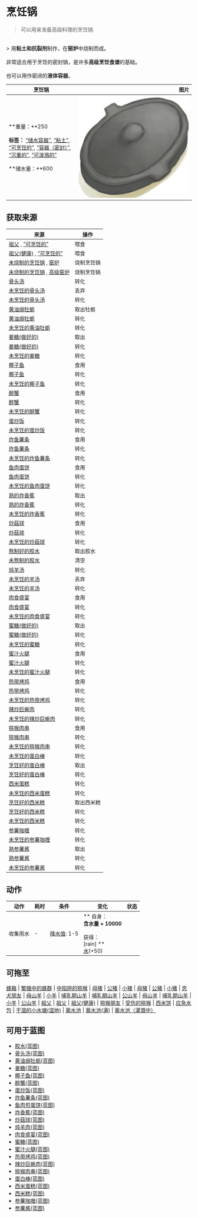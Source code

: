 # 烹饪锅  
> 可以用来准备高级料理的烹饪锅  
<br>  
> 用<b>粘土和抗裂剂</b>制作，在<b>窑炉</b>中烧制而成。<br><br>非常适合用于烹饪的密封锅，是许多<b>高级烹饪食谱</b>的基础。<br><br>也可以用作密闭的<b>液体容器</b>。  
  
  烹饪锅  |   图片   
 ----  |  ----:   
 **重量：**250<br><br>**标签：**	[“储水容器”](tag_WaterContainer.md), [“粘土”](tag_Clay.md), [“可烹饪的”](tag_Cookable.md), [“容器（密封）”](tag_ContainerSealed.md), [“沉重的”](tag_Heavy.md), [“可泼溅的”](tag_Spillable.md)<br><br>**储水量：**600  |  <img decoding="async" src="Sprite/CookingPotClosed.png" href="a.md" style="max-width:300px;max-height:300px;">   
  
## 获取来源  
来源  |  操作  
----  |  ----  
[祖父](Grandfather.md) , [“可烹饪的”](tag_MealCookingpot.md)  |  喂食  
[祖父(健康)](GrandfatherHealthy.md) , [“可烹饪的”](tag_MealCookingpot.md)  |  喂食  
[未烧制的烹饪锅](CookingPotUnfired.md) , [窑炉](Kiln.md)  |  烧制烹饪锅  
[未烧制的烹饪锅](CookingPotUnfired.md) , [高级窑炉](KilnAdvanced.md)  |  烧制烹饪锅  
[骨头汤](BoneBroth.md)  |  转化  
[未烹饪的骨头汤](BoneBrothUncooked.md)  |  丢弃  
[未烹饪的骨头汤](BoneBrothUncooked.md)  |  转化  
[黄油焗牡蛎](ButterBakedOystersCooked.md)  |  取出牡蛎  
[黄油焗牡蛎](ButterBakedOystersCooked.md)  |  转化  
[未烹饪的黄油牡蛎](ButterBakedOystersUncooked.md)  |  转化  
[姜糖(做好的)](CandiedGingerCooked.md)  |  取出  
[姜糖(做好的)](CandiedGingerCooked.md)  |  转化  
[未烹饪的姜糖](CandiedGingerUncooked.md)  |  转化  
[椰子鱼](CoconutFish.md)  |  食用  
[椰子鱼](CoconutFish.md)  |  转化  
[未烹饪的椰子鱼](CoconutFishUncooked.md)  |  转化  
[醉蟹](DrunkenCrab.md)  |  食用  
[醉蟹](DrunkenCrab.md)  |  转化  
[未烹饪的醉蟹](DrunkenCrabUncooked.md)  |  转化  
[蛋炒饭](EggFriedRice.md)  |  转化  
[未烹饪的蛋炒饭](EggFriedRiceUncooked.md)  |  转化  
[炸鱼薯条](FishNChips.md)  |  食用  
[炸鱼薯条](FishNChips.md)  |  转化  
[未烹饪的炸鱼薯条](FishNChipsUncooked.md)  |  转化  
[鱼肉蛋饼](FishOmelette.md)  |  食用  
[鱼肉蛋饼](FishOmelette.md)  |  转化  
[未烹饪的鱼肉蛋饼](FishOmeletteUncooked.md)  |  转化  
[熟的炸香蕉](FriedBananasCooked.md)  |  取出  
[熟的炸香蕉](FriedBananasCooked.md)  |  转化  
[未烹饪的炸香蕉](FriedBananasUncooked.md)  |  转化  
[炒菇球](FriedPuffballs.md)  |  食用  
[炒菇球](FriedPuffballs.md)  |  转化  
[未烹饪的炒菇球](FriedPuffballsUncooked.md)  |  转化  
[熬制好的胶水](GlueCooked.md)  |  取出胶水  
[未熬制的胶水](GlueUncooked.md)  |  清空  
[炖羊汤](GoatStew.md)  |  转化  
[未烹饪的羊汤](GoatStewUncooked.md)  |  丢弃  
[未烹饪的羊汤](GoatStewUncooked.md)  |  转化  
[肉食盛宴](HeartyFeast.md)  |  食用  
[肉食盛宴](HeartyFeast.md)  |  转化  
[未烹饪的肉食盛宴](HeartyFeastUncooked.md)  |  转化  
[蜜糖(做好的)](HoneyCandyCooked.md)  |  取出  
[蜜糖(做好的)](HoneyCandyCooked.md)  |  转化  
[未烹饪的蜜糖](HoneyCandyUncooked.md)  |  转化  
[蜜汁火腿](HoneyGlazedPork.md)  |  食用  
[蜜汁火腿](HoneyGlazedPork.md)  |  转化  
[未烹饪的蜜汁火腿](HoneyGlazedPorkUncooked.md)  |  转化  
[热带烤鸡](IslandChicken.md)  |  食用  
[热带烤鸡](IslandChicken.md)  |  转化  
[未烹饪的热带烤鸡](IslandChickenUncooked.md)  |  转化  
[辣炒巨蜥肉](LizardFry.md)  |  转化  
[未烹饪的辣炒巨蜥肉](LizardFryUncooked.md)  |  转化  
[猕猴肉串](MacaqueSkewers.md)  |  食用  
[猕猴肉串](MacaqueSkewers.md)  |  转化  
[未烹饪的猕猴肉串](MacaqueSkewersUncooked.md)  |  转化  
[未烹饪的蛋白棒](ProteinBarUncooked.md)  |  转化  
[烹饪好的蛋白棒](ProteinBarsCooked.md)  |  取出  
[烹饪好的蛋白棒](ProteinBarsCooked.md)  |  转化  
[西米蛋糕](SagoCake.md)  |  转化  
[未烹饪的西米蛋糕](SagoCakeUncooked.md)  |  转化  
[烹饪好的西米糕](SagoSlimeCooked.md)  |  取出西米糕  
[烹饪好的西米糕](SagoSlimeCooked.md)  |  转化  
[未烹饪的西米糕](SagoSlimeUncooked.md)  |  转化  
[参薯咖喱](YamCurry.md)  |  转化  
[未烹饪的参薯咖喱](YamCurryUncooked.md)  |  转化  
[熟参薯酱](YamJamCooked.md)  |  取出  
[熟参薯酱](YamJamCooked.md)  |  转化  
[未烹饪的参薯酱](YamJamUncooked.md)  |  转化  
## 动作  
动作  |  耗时  |  条件  |  变化  |  状态  
----  |  ----  |  ----  |  ----  |  ----  
收集雨水<br>  |  -  |  [降水值](RainValue.md): 1-5  |  ** 自身：**<br>含水量 + 10000<br><br>** 获得： **<br>** [rain] **<br>[水](LQ_Water.md)(+50)<br>  |    
## 可拖至  
[蜂箱](BeeSkep.md) | [繁殖中的蜂群](BeeSkepSwarming.md) | [中陷阱的猕猴](CageTrapMacaque.md) | [母猪](BoarEnclosureFemale.md) | [公猪](BoarEnclosureMale.md) | [小猪](BoarEnclosurePiglet.md) | [母猪](BoarTiedFemale.md) | [公猪](BoarTiedMale.md) | [小猪](BoarTiedPiglet.md) | [忠犬朋友](DogFriend.md) | [母山羊](GoatEnclosureFemale.md) | [小羊](GoatEnclosureKid.md) | [哺乳期山羊](GoatEnclosureLactating.md) | [哺乳期山羊](GoatEnclosureLactating.md) | [公山羊](GoatEnclosureMale.md) | [母山羊](GoatTiedFemale.md) | [哺乳期山羊](GoatTiedFemaleLactating.md) | [小羊](GoatTiedKid.md) | [公山羊](GoatTiedMale.md) | [祖父](Grandfather.md) | [祖父](Grandfather.md) | [祖父(健康)](GrandfatherHealthy.md) | [猕猴朋友](MacaqueFriend.md) | [受伤的猕猴](MacaqueWounded.md) | [西米饼](SagoFlatbread.md) | [应急水包](WaterRation.md) | [干涸的小水塘(湿地)](Puddle.md) | [蓄水池](WaterReservoir.md) | [蓄水池(满)](WaterReservoirFull.md) | [蓄水池（灌溉中）](WaterReservoirIrrigating.md)  
## 可用于蓝图  
- [胶水(蓝图)](Bp_Glue.md)  
- [骨头汤(蓝图)](Bp_BoneBroth.md)  
- [黄油焗牡蛎(蓝图)](Bp_ButterBakedOysters.md)  
- [姜糖(蓝图)](Bp_CandiedGinger.md)  
- [椰子鱼(蓝图)](Bp_CoconutFish.md)  
- [醉蟹(蓝图)](Bp_DrunkenCrab.md)  
- [蛋炒饭(蓝图)](Bp_EggFriedRice.md)  
- [炸鱼薯条(蓝图)](Bp_FishNChips.md)  
- [鱼肉煎蛋饼(蓝图)](Bp_FishOmelette.md)  
- [炸香蕉(蓝图)](Bp_FriedBananas.md)  
- [炒菇球(蓝图)](Bp_FriedPuffballs.md)  
- [炖羊肉(蓝图)](Bp_GoatStew.md)  
- [肉食盛宴(蓝图)](Bp_HeartyFeast.md)  
- [蜜糖(蓝图)](Bp_HoneyCandy.md)  
- [蜜汁火腿(蓝图)](Bp_HoneyGlazedPork.md)  
- [热带烤鸡(蓝图)](Bp_IslandChicken.md)  
- [辣炒巨蜥肉(蓝图)](Bp_LizardFry.md)  
- [猕猴肉串(蓝图)](Bp_MacaqueSkewers.md)  
- [蛋白棒(蓝图)](Bp_ProteinBar.md)  
- [西米蛋糕(蓝图)](Bp_SagoCake.md)  
- [西米糕(蓝图)](Bp_SagoSlime.md)  
- [参薯咖喱(蓝图)](Bp_YamCurry.md)  
- [参薯酱(蓝图)](Bp_YamJam.md)  
  
  


<script>document.title="烹饪锅 - 卡牌生存百科 Card Survival Wiki";</script>